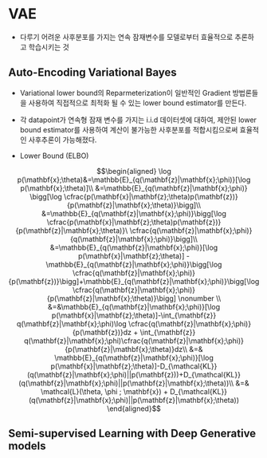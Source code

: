 # VAE
- 다루기 어려운 사후분포를 가지는 연속 잠재변수를 모델로부터 효율적으로 추론하고 학습시키는 것
  
## Auto-Encoding Variational Bayes
- Variational lower bound의 Reparmeterization이 일반적인 Gradient 방법론들을 사용하여 직접적으로 최적화 될 수 있는 lower bound estimator를 만든다.
- 각 datapoint가 연속형 잠재 변수를 가지는 i.i.d 데이터셋에 대하여, 제안된 lower bound estimator를 사용하여 계산이 불가능한 사후분포를 적합시킴으로써 효율적인 사후추론이 가능해졌다.

- Lower Bound (ELBO)

$$\begin{aligned} 
\log p(\mathbf{x};\theta)&=\mathbb{E}_{q(\mathbf{z}|\mathbf{x};\phi)}[\log p(\mathbf{x};\theta)]\\
&=\mathbb{E}_{q(\mathbf{z}|\mathbf{x};\phi)} \bigg[\log \cfrac{p(\mathbf{x}|\mathbf{z};\theta)p(\mathbf{z})}{p(\mathbf{z}|\mathbf{x};\theta)}\bigg]\\
&=\mathbb{E}_{q(\mathbf{z}|\mathbf{x};\phi)}\bigg[\log \cfrac{p(\mathbf{x}|\mathbf{z};\theta)p(\mathbf{z})}{p(\mathbf{z}|\mathbf{x};\theta)}\ \cfrac{q(\mathbf{z}|\mathbf{x};\phi)}{q(\mathbf{z}|\mathbf{x};\phi)}\bigg]\\
&=\mathbb{E}_{q(\mathbf{z}|\mathbf{x};\phi)}[\log p(\mathbf{x}|\mathbf{z};\theta)] - \mathbb{E}_{q(\mathbf{z}|\mathbf{x};\phi)}\bigg[\log \cfrac{q(\mathbf{z}|\mathbf{x};\phi)}{p(\mathbf{z})}\bigg]+\mathbb{E}_{q(\mathbf{z}|\mathbf{x};\phi)}\bigg[\log \cfrac{q(\mathbf{z}|\mathbf{x};\phi)}{p(\mathbf{z}|\mathbf{x};\theta)}\bigg] \nonumber \\
&=&\mathbb{E}_{q(\mathbf{z}|\mathbf{x};\phi)}[\log p(\mathbf{x}|\mathbf{z};\theta)]-\int_{\mathbf{z}} q(\mathbf{z}|\mathbf{x};\phi)\log \cfrac{q(\mathbf{z}|\mathbf{x};\phi)}{p(\mathbf{z})}dz + \int_{\mathbf{z}} q(\mathbf{z}|\mathbf{x};\phi)\cfrac{q(\mathbf{z}|\mathbf{x};\phi)}{p(\mathbf{z}|\mathbf{x};\theta)}dz\\
&=& \mathbb{E}_{q(\mathbf{z}|\mathbf{x};\phi)}[\log p(\mathbf{x}|\mathbf{z};\theta)]-D_{\mathcal{KL}}(q(\mathbf{z}|\mathbf{x};\phi)||p(\mathbf{z}))+D_{\mathcal{KL}}(q(\mathbf{z}|\mathbf{x};\phi)||p(\mathbf{z}|\mathbf{x};\theta))\\
&=& \mathcal{L}(\theta, \phi ; \mathbf{x}) + D_{\mathcal{KL}}(q(\mathbf{z}|\mathbf{x};\phi)||p(\mathbf{z}|\mathbf{x};\theta))
\end{aligned}$$

## Semi-supervised Learning with Deep Generative models
